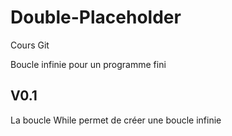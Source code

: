 # Double-Placeholder
Cours Git

Boucle infinie pour un programme fini

V0.1
---

La boucle While permet de créer une boucle infinie
